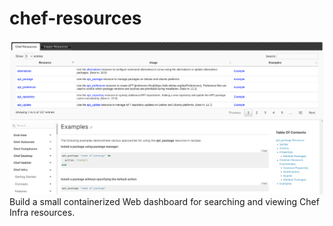 # chef-resources

![chef-resources](./chef-resources.png)
Build a small containerized Web dashboard for searching and viewing Chef Infra resources.
